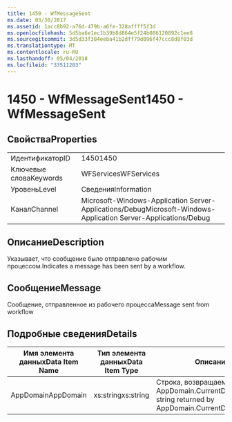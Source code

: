 ```yaml
---
title: 1450 - WfMessageSent
ms.date: 03/30/2017
ms.assetid: 1acc8b92-a76d-479b-a6fe-328affff5f3d
ms.openlocfilehash: 5d5ba6e1ec1b39b8d864e5f24b086120892c1ee8
ms.sourcegitcommit: 3d5d33f384eeba41b2dff79d096f47ccc8d8f03d
ms.translationtype: MT
ms.contentlocale: ru-RU
ms.lasthandoff: 05/04/2018
ms.locfileid: "33511203"
---
```

# <a name="1450---wfmessagesent"></a><span data-ttu-id="eba38-102">1450 - WfMessageSent</span><span class="sxs-lookup"><span data-stu-id="eba38-102">1450 - WfMessageSent</span></span>
## <a name="properties"></a><span data-ttu-id="eba38-103">Свойства</span><span class="sxs-lookup"><span data-stu-id="eba38-103">Properties</span></span>  
  
|||  
|-|-|  
|<span data-ttu-id="eba38-104">Идентификатор</span><span class="sxs-lookup"><span data-stu-id="eba38-104">ID</span></span>|<span data-ttu-id="eba38-105">1450</span><span class="sxs-lookup"><span data-stu-id="eba38-105">1450</span></span>|  
|<span data-ttu-id="eba38-106">Ключевые слова</span><span class="sxs-lookup"><span data-stu-id="eba38-106">Keywords</span></span>|<span data-ttu-id="eba38-107">WFServices</span><span class="sxs-lookup"><span data-stu-id="eba38-107">WFServices</span></span>|  
|<span data-ttu-id="eba38-108">Уровень</span><span class="sxs-lookup"><span data-stu-id="eba38-108">Level</span></span>|<span data-ttu-id="eba38-109">Сведения</span><span class="sxs-lookup"><span data-stu-id="eba38-109">Information</span></span>|  
|<span data-ttu-id="eba38-110">Канал</span><span class="sxs-lookup"><span data-stu-id="eba38-110">Channel</span></span>|<span data-ttu-id="eba38-111">Microsoft-Windows-Application Server-Applications/Debug</span><span class="sxs-lookup"><span data-stu-id="eba38-111">Microsoft-Windows-Application Server-Applications/Debug</span></span>|  
  
## <a name="description"></a><span data-ttu-id="eba38-112">Описание</span><span class="sxs-lookup"><span data-stu-id="eba38-112">Description</span></span>  
 <span data-ttu-id="eba38-113">Указывает, что сообщение было отправлено рабочим процессом.</span><span class="sxs-lookup"><span data-stu-id="eba38-113">Indicates a message has been sent by a workflow.</span></span>  
  
## <a name="message"></a><span data-ttu-id="eba38-114">Сообщение</span><span class="sxs-lookup"><span data-stu-id="eba38-114">Message</span></span>  
 <span data-ttu-id="eba38-115">Сообщение, отправленное из рабочего процесса</span><span class="sxs-lookup"><span data-stu-id="eba38-115">Message sent from workflow</span></span>  
  
## <a name="details"></a><span data-ttu-id="eba38-116">Подробные сведения</span><span class="sxs-lookup"><span data-stu-id="eba38-116">Details</span></span>  
  
|<span data-ttu-id="eba38-117">Имя элемента данных</span><span class="sxs-lookup"><span data-stu-id="eba38-117">Data Item Name</span></span>|<span data-ttu-id="eba38-118">Тип элемента данных</span><span class="sxs-lookup"><span data-stu-id="eba38-118">Data Item Type</span></span>|<span data-ttu-id="eba38-119">Описание</span><span class="sxs-lookup"><span data-stu-id="eba38-119">Description</span></span>|  
|--------------------|--------------------|-----------------|  
|<span data-ttu-id="eba38-120">AppDomain</span><span class="sxs-lookup"><span data-stu-id="eba38-120">AppDomain</span></span>|<span data-ttu-id="eba38-121">xs:string</span><span class="sxs-lookup"><span data-stu-id="eba38-121">xs:string</span></span>|<span data-ttu-id="eba38-122">Строка, возвращаемая AppDomain.CurrentDomain.FriendlyName.</span><span class="sxs-lookup"><span data-stu-id="eba38-122">The string returned by AppDomain.CurrentDomain.FriendlyName.</span></span>|
